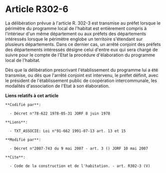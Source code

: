 # Article R302-6

La délibération prévue à l'article R. 302-3 est transmise au préfet lorsque le périmètre du programme local de l'habitat est
entièrement compris à l'intérieur d'un même département ou aux préfets des départements intéressés lorsque le périmètre
englobe un territoire s'étendant sur plusieurs départements. Dans ce dernier cas, un arrêté conjoint des préfets des
départements intéressés désigne celui d'entre eux qui sera chargé de suivre pour le compte de l'Etat la procédure
d'élaboration du programme local de l'habitat. 

Dès que la délibération prescrivant l'établissement du programme lui a été transmise, ou dès que l'arrêté conjoint est
intervenu, le préfet définit, avec le président de l'établissement public de coopération intercommunale, les modalités
d'association de l'Etat à son élaboration.

**Liens relatifs à cet article**

	**Codifié par**:

	  - Décret n°78-622 1978-05-31 JORF 8 juin 1978

	**Liens**:

	  - TXT_ASSOCIE: Loi n°91-662 1991-07-13 art. 13 et 15

	**Modifié par**:

	  - Décret n°2007-743 du 9 mai 2007 - art. 3 () JORF 10 mai 2007

	**Cite**:

	  - Code de la construction et de l'habitation. - art. R302-3 (V)
